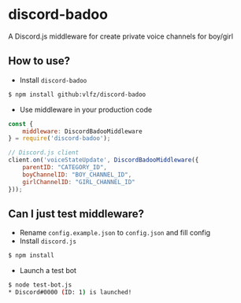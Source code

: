 # discord-badoo
A Discord.js middleware for create private voice channels for boy/girl

## How to use?
* Install `discord-badoo`
```bash
$ npm install github:vlfz/discord-badoo
```
* Use middleware in your production code
```js
const {
    middleware: DiscordBadooMiddleware
} = require('discord-badoo');

// Discord.js client
client.on('voiceStateUpdate', DiscordBadooMiddleware({
    parentID: "CATEGORY_ID",
    boyChannelID: "BOY_CHANNEL_ID",
    girlChannelID: "GIRL_CHANNEL_ID"
}));
```

## Can I just test middleware?
* Rename `config.example.json` to `config.json` and fill config
* Install `discord.js`
```bash
$ npm install
```
* Launch a test bot
```bash
$ node test-bot.js
* Discord#0000 (ID: 1) is launched!
```
